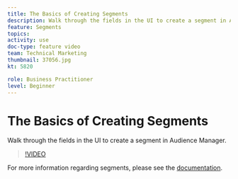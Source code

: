 ```yaml
---
title: The Basics of Creating Segments
description: Walk through the fields in the UI to create a segment in Audience Manager.
feature: Segments
topics: 
activity: use
doc-type: feature video
team: Technical Marketing
thumbnail: 37056.jpg
kt: 5820

role: Business Practitioner
level: Beginner
---
```


# The Basics of Creating Segments

Walk through the fields in the UI to create a segment in Audience Manager.

>[!VIDEO](https://video.tv.adobe.com/v/37056/?quality=12&learn=on)

For more information regarding segments, please see the [documentation](https://docs.adobe.com/content/help/en/audience-manager/user-guide/features/segments/segments-purpose.html).
